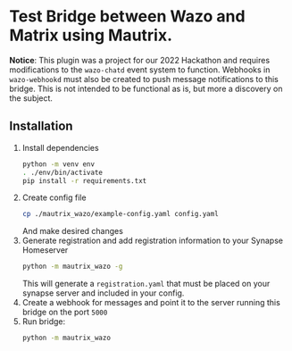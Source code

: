 # Test Bridge between Wazo and Matrix using Mautrix.

**Notice**: This plugin was a project for our 2022 Hackathon and requires modifications to the `wazo-chatd` event system to function.
Webhooks in `wazo-webhookd` must also be created to push message notifications to this bridge.
This is not intended to be functional as is, but more a discovery on the subject.

## Installation

1. Install dependencies
    ```bash
    python -m venv env
    . ./env/bin/activate
    pip install -r requirements.txt
   ```
2. Create config file
   ```bash
   cp ./mautrix_wazo/example-config.yaml config.yaml 
   ```
   And make desired changes
3. Generate registration and add registration information to your Synapse Homeserver
   ```bash
   python -m mautrix_wazo -g 
   ```
   This will generate a `registration.yaml` that must be placed on your synapse server and included in your config.
4. Create a webhook for messages and point it to the server running this bridge on the port `5000`
5. Run bridge:
   ```bash
   python -m mautrix_wazo
   ```

